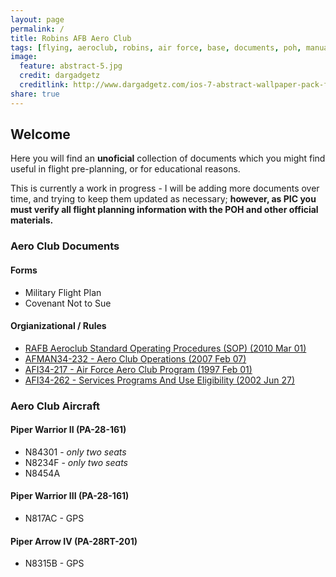 ```yaml
---
layout: page
permalink: /
title: Robins AFB Aero Club
tags: [flying, aeroclub, robins, air force, base, documents, poh, manual]
image:
  feature: abstract-5.jpg
  credit: dargadgetz
  creditlink: http://www.dargadgetz.com/ios-7-abstract-wallpaper-pack-for-iphone-5-and-ipod-touch-retina/
share: true
---
```


## Welcome
Here you will find an **unoficial** collection of documents which you might find useful in flight pre-planning, or for educational reasons.

This is currently a work in progress - I will be adding more documents over time, and trying to keep them updated as necessary; **however, as PIC you must verify all flight planning information with the POH and other official materials.**

### Aero Club Documents
#### Forms
* Military Flight Plan
* Covenant Not to Sue

#### Orgianizational / Rules
* [RAFB Aeroclub Standard Operating Procedures (SOP) (2010 Mar 01)](/assets/documents/rafbac_sop_2010_mar_mod1.pdf)
* [AFMAN34-232 - Aero Club Operations (2007 Feb 07)](/assets/documents/AFMAN34-232.pdf)
* [AFI34-217 - Air Force Aero Club Program (1997 Feb 01)](/assets/documents/AFI34-217.pdf)
* [AFI34-262 - Services Programs And Use Eligibility (2002 Jun 27)](/assets/documents/AFI34-262.pdf)

### Aero Club Aircraft
#### Piper Warrior II (PA-28-161)
* N84301 - *only two seats*
* N8234F - *only two seats*
* N8454A

#### Piper Warrior III (PA-28-161)
* N817AC - GPS

#### Piper Arrow IV (PA-28RT-201)
* N8315B - GPS
